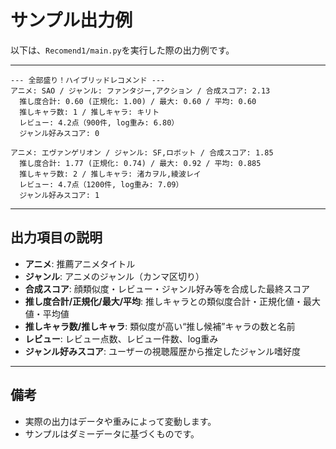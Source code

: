 # サンプル出力例

以下は、`Recomend1/main.py`を実行した際の出力例です。

---

```
--- 全部盛り！ハイブリッドレコメンド ---
アニメ: SAO / ジャンル: ファンタジー,アクション / 合成スコア: 2.13
  推し度合計: 0.60 (正規化: 1.00) / 最大: 0.60 / 平均: 0.60
  推しキャラ数: 1 / 推しキャラ: キリト
  レビュー: 4.2点（900件, log重み: 6.80）
  ジャンル好みスコア: 0

アニメ: エヴァンゲリオン / ジャンル: SF,ロボット / 合成スコア: 1.85
  推し度合計: 1.77 (正規化: 0.74) / 最大: 0.92 / 平均: 0.885
  推しキャラ数: 2 / 推しキャラ: 渚カヲル,綾波レイ
  レビュー: 4.7点（1200件, log重み: 7.09）
  ジャンル好みスコア: 1
```

---

## 出力項目の説明
- **アニメ**: 推薦アニメタイトル
- **ジャンル**: アニメのジャンル（カンマ区切り）
- **合成スコア**: 顔類似度・レビュー・ジャンル好み等を合成した最終スコア
- **推し度合計/正規化/最大/平均**: 推しキャラとの類似度合計・正規化値・最大値・平均値
- **推しキャラ数/推しキャラ**: 類似度が高い“推し候補”キャラの数と名前
- **レビュー**: レビュー点数、レビュー件数、log重み
- **ジャンル好みスコア**: ユーザーの視聴履歴から推定したジャンル嗜好度

---

## 備考
- 実際の出力はデータや重みによって変動します。
- サンプルはダミーデータに基づくものです。 